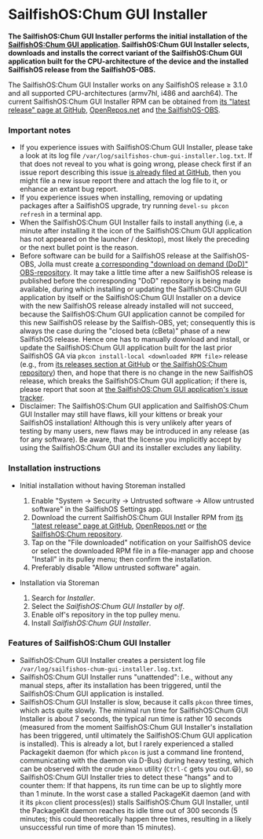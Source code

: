 # SailfishOS:Chum GUI Installer

**The SailfishOS:Chum GUI Installer performs the initial installation of the [SailfishOS:Chum GUI application](https://github.com/sailfishos-chum/sailfishos-chum-gui). SailfishOS:Chum GUI Installer selects, downloads and installs the correct variant of the SailfishOS:Chum GUI application built for the CPU-architecture of the device and the installed SailfishOS release from the SailfishOS-OBS.**

The SailfishOS:Chum GUI Installer works on any SailfishOS release ≥&nbsp;3.1.0 and all supported CPU-architectures (armv7hl, i486 and aarch64).  The current SailfishOS:Chum GUI Installer RPM can be obtained from [its "latest release" page at GitHub](https://github.com/sailfishos-chum/sailfishos-chum-gui-installer/releases/latest), [OpenRepos.net](https://openrepos.net/content/olf/sailfishos-chum-gui-installer) and [the SailfishOS-OBS](https://build.merproject.org/package/show/sailfishos:chum/sailfishos-chum-gui-installer).

### Important notes

* If you experience issues with SailfishOS:Chum GUI Installer, please take a look at its log file `/var/log/sailfishos-chum-gui-installer.log.txt`.  If that does not reveal to you what is going wrong, please check first if an issue report describing this issue [is already filed at GitHub](https://github.com/sailfishos-chum/sailfishos-chum-gui-installer/issues), then you might file a new issue report there and attach the log file to it, or enhance an extant bug report.
* If you experience issues when installing, removing or updating packages after a SailfishOS upgrade, try running `devel-su pkcon refresh` in a terminal app.
* When the SailfishOS:Chum GUI Installer fails to install anything (i.e, a minute after installing it the icon of the SailfishOS:Chum GUI application has not appeared on the launcher / desktop), most likely the preceding or the next bullet point is the reason.
* Before software can be build for a SailfishOS release at the SailfishOS-OBS, Jolla must create [a corresponding "download on demand (DoD)" OBS-repository](https://build.merproject.org/project/subprojects/sailfishos).  It may take a little time after a new SailfishOS release is published before the corresponding "DoD" repository is being made available, during which installing or updating the SailfishOS:Chum GUI application by itself or the SailfishOS:Chum GUI Installer on a device with the new SailfishOS release already installed will not succeed, because the SailfishOS:Chum GUI application cannot be compiled for this new SailfishOS release by the Sailfish-OBS, yet; consequently this is always the case during the "closed beta (cBeta)" phase of a new SailfishOS release.  Hence one has to manually download and install, or update the SailfishOS:Chum GUI application built for the last prior SailfishOS GA via `pkcon install-local <downloaded RPM file>` release (e.g., from [its releases section at GitHub](https://github.com/sailfishos-chum/sailfishos-chum-gui/releases) or [the SailfishOS:Chum repository](https://build.merproject.org/project/show/sailfishos:chum/sailfishos-chum-gui)) then, and hope that there is no change in the new SailfishOS release, which breaks the SailfishOS:Chum GUI application; if there is, please report that soon at [the SailfishOS:Chum GUI application's issue tracker](https://github.com/sailfishos-chum/sailfishos-chum-gui/issues).
* Disclaimer: The SailfishOS:Chum GUI application and SailfishOS:Chum GUI Installer may still have flaws, kill your kittens or break your SailfishOS installation!  Although this is very unlikely after years of testing by many users, new flaws may be introduced in any release (as for any software).  Be aware, that the license you implicitly accept by using the SailfishOS:Chum GUI and its installer excludes any liability.


### Installation instructions

* Initial installation without having Storeman installed
  1. Enable "System → Security → Untrusted software → Allow untrusted software" in the SailfishOS Settings app.
  2. Download the current SailfishOS:Chum GUI Installer RPM from [its "latest release" page at GitHub](https://github.com/storeman-developers/harbour-storeman-installer/releases/latest), [OpenRepos.net](https://openrepos.net/content/olf/sailfishos-chum-gui-installer) or [the SailfishOS:Chum repository](https://build.merproject.org/project/show/sailfishos:chum/sailfishos-chum-gui-installer).
  3. Tap on the "File downloaded" notification on your SailfishOS device or select the downloaded RPM file in a file-manager app and choose "Install" in its pulley menu; then confirm the installation.
  4. Preferably disable "Allow untrusted software" again.

* Installation via Storeman
  1. Search for *Installer*.
  2. Select the *SailfishOS:Chum GUI Installer* by *olf*.
  3. Enable olf's repository in the top pulley menu.
  4. Install *SailfishOS:Chum GUI Installer*.

### Features of SailfishOS:Chum GUI Installer

* SailfishOS:Chum GUI Installer creates a persistent log file `/var/log/sailfishos-chum-gui-installer.log.txt`.
* SailfishOS:Chum GUI Installer runs "unattended": I.e., without any manual steps, after its installation has been triggered, until the SailfishOS:Chum GUI application is installed.
* SailfishOS:Chum GUI Installer is slow, because it calls `pkcon` three times, which acts quite slowly.  The minimal run time for SailfishOS:Chum GUI Installer  is about 7 seconds, the typical run time is rather 10 seconds (measured from the moment SailfishOS:Chum GUI Installer's installation has been triggered, until ultimately the SailfishOS:Chum GUI application is installed).  This is already a lot, but I rarely experienced a stalled Packagekit daemon (for which `pkcon` is just a command line frontend, communicating with the daemon via D-Bus) during heavy testing, which can be observed with the crude `pkmon` utility (`Ctrl-C` gets you out.:smiley:), so SailfishOS:Chum GUI Installer tries to detect these "hangs" and to counter them: If that happens, its run time can be up to slightly more than 1 minute.  In the worst case a stalled PackageKit daemon (and with it its `pkcon` client process(es)) stalls SailfishOS:Chum GUI Installer, until the PackageKit daemon reaches its idle time out of 300 seconds (5 minutes; this could theoretically happen three times, resulting in a likely unsuccessful run time of more than 15 minutes).
